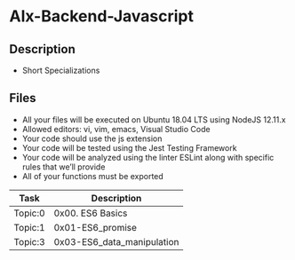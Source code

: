 # Alx-Backend-Javascript

## Description
- Short Specializations

## Files
- All your files will be executed on Ubuntu 18.04 LTS using NodeJS 12.11.x
- Allowed editors: vi, vim, emacs, Visual Studio Code
- Your code should use the js extension
- Your code will be tested using the Jest Testing Framework
- Your code will be analyzed using the linter ESLint along with specific rules that we’ll provide
- All of your functions must be exported

| Task | Description |
| ---- | ----------- |
| Topic:0 | 0x00. ES6 Basics |
| Topic:1 | 0x01-ES6_promise |
| Topic:3 | 0x03-ES6_data_manipulation |
